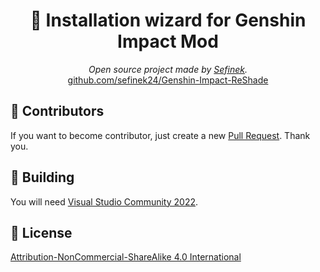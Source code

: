 <div align="center">
    <h1>🌌 Installation wizard for Genshin Impact Mod</h1>
    <i>Open source project made by <a href="https://sefinek.net" title="sefinek.net">Sefinek</a>.</i><Br>
    <a href="https://github.com/sefinek24/Genshin-Impact-ReShade" target="Main repository">github.com/sefinek24/Genshin-Impact-ReShade</a>
</div>

## 💙 Contributors
If you want to become contributor, just create a new [Pull Request](https://github.com/sefinek24/genshin-mod-setup/pulls). Thank you.

## 🔧 Building
You will need [Visual Studio Community 2022](https://visualstudio.microsoft.com).

## 📝 License
[Attribution-NonCommercial-ShareAlike 4.0 International](LICENSE)